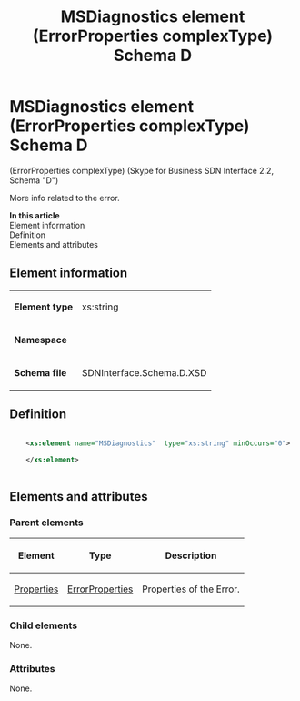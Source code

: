 ﻿---
title: MSDiagnostics element (ErrorProperties complexType) Schema D
description: Describes the Schema D iteration of the MSDiagnostics element (ErrorProperties complexType) and provides the element's definition and parent elements.
TOCTitle: MSDiagnostics element (ErrorProperties complexType)
ms:assetid: aa7f5d36-42de-3ee1-ee33-0e7b8f3afad4
ms:mtpsurl: https://msdn.microsoft.com/library/Mt170919(v=office.16)
ms:contentKeyID: 65855494
ms.date: 08/24/2015
mtps_version: v=office.16
dev_langs:
- xml
---

# MSDiagnostics element (ErrorProperties complexType) Schema D

(ErrorProperties complexType) (Skype for Business SDN Interface 2.2, Schema "D")

More info related to the error.


**In this article**  
Element information  
Definition  
Elements and attributes  

## Element information

<table>
<colgroup>
<col />
<col />
</colgroup>
<tbody>
<tr class="odd">
<td><p><strong>Element type</strong></p></td>
<td><p>xs:string</p></td>
</tr>
<tr class="even">
<td><p><strong>Namespace</strong></p></td>
<td><p></p></td>
</tr>
<tr class="odd">
<td><p><strong>Schema file</strong></p></td>
<td><p>SDNInterface.Schema.D.XSD</p></td>
</tr>
</tbody>
</table>


## Definition

```xml

    <xs:element name="MSDiagnostics"  type="xs:string" minOccurs="0">
    
    </xs:element>
  
```

## Elements and attributes

### Parent elements

<table>
<colgroup>
<col />
<col />
<col />
</colgroup>
<thead>
<tr class="header">
<th><p>Element</p></th>
<th><p>Type</p></th>
<th><p>Description</p></th>
</tr>
</thead>
<tbody>
<tr class="odd">
<td><p><a href="properties-element-errortype-complextype-skype-for-business-sdn-interface-2-2-schema-d.md">Properties</a></p></td>
<td><p><a href="errorproperties-complextype-skype-for-business-sdn-interface-2-2-schema-d.md">ErrorProperties</a></p></td>
<td><p>Properties of the Error.</p></td>
</tr>
</tbody>
</table>


### Child elements

None.

### Attributes

None.

